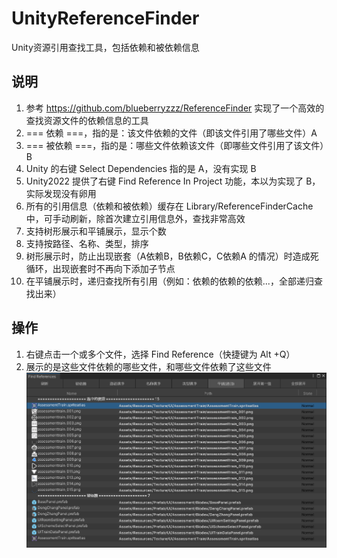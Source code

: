 # UnityReferenceFinder
Unity资源引用查找工具，包括依赖和被依赖信息
## 说明
1. 参考 https://github.com/blueberryzzz/ReferenceFinder 实现了一个高效的查找资源文件的依赖信息的工具
2. === 依赖 ===，指的是：该文件依赖的文件（即该文件引用了哪些文件）A 
3. === 被依赖 ===，指的是：哪些文件依赖该文件（即哪些文件引用了该文件）B
4. Unity 的右键 Select Dependencies 指的是 A，没有实现 B
5. Unity2022 提供了右键 Find Reference In Project 功能，本以为实现了 B，实际发现没有卵用
6. 所有的引用信息（依赖和被依赖）缓存在 Library/ReferenceFinderCache 中，可手动刷新，除首次建立引用信息外，查找非常高效
7. 支持树形展示和平铺展示，显示个数
8. 支持按路径、名称、类型，排序
9. 树形展示时，防止出现嵌套（A依赖B，B依赖C，C依赖A 的情况）时造成死循环，出现嵌套时不再向下添加子节点
10. 在平铺展示时，递归查找所有引用（例如：依赖的依赖的依赖...，全部递归查找出来）
## 操作
1. 右键点击一个或多个文件，选择 Find Reference（快捷键为 Alt +Q）
2. 展示的是这些文件依赖的哪些文件，和哪些文件依赖了这些文件
![示意图](window.png)
   

